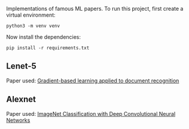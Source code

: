 Implementations of famous ML papers. To run this project, first create a virtual environment:

```
python3 -m venv venv
```

Now install the dependencies:

```
pip install -r requirements.txt
```

## Lenet-5

Paper used: [Gradient-based learning applied to document recognition](https://github.com/forskamse/Awesome-CNN-Papers/blob/master/Early%20Development%20Period/LeNet-5.pdf)

## Alexnet

Paper used: [ImageNet Classification with Deep Convolutional Neural Networks](https://proceedings.neurips.cc/paper_files/paper/2012/file/c399862d3b9d6b76c8436e924a68c45b-Paper.pdf)
